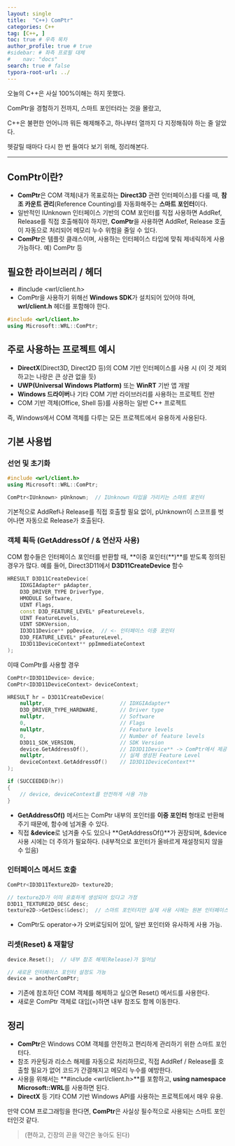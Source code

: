 ```yaml
---
layout: single
title:  "C++) ComPtr"
categories: C++
tag: [C++, ]
toc: true # 우측 목차
author_profile: true # true
#sidebar: # 좌측 프로필 대체
#    nav: "docs"
search: true # false
typora-root-url: ../
---
```


오늘의 C++은 사실 100%이해는 하지 못했다.

ComPtr을 경험하기 전까지, 스마트 포인터라는 것을 몰랐고,

C++은 불편한 언어니까 뭐든 해제해주고, 하나부터 열까지 다 지정해줘야 하는 줄 알았다.

헷갈릴 때마다 다시 한 번 들여다 보기 위해, 정리해본다.

---

## ComPtr이란?

- **ComPtr**은 COM 객체(내가 목표로하는 **Direct3D** 관련 인터페이스)를 다룰 때,
  **참조 카운트 관리**(Reference Counting)를 자동화해주는 **스마트 포인터**이다.
- 일반적인 IUnknown 인터페이스 기반의 COM 포인터를 직접 사용하면 AddRef, Release를 직접 호출해줘야 하지만, **ComPtr**을 사용하면 AddRef, Release 호출이 자동으로 처리되어 메모리 누수 위험을 줄일 수 있다.
- **ComPtr**은 템플릿 클래스이며, 사용하는 인터페이스 타입에 맞춰 제네릭하게 사용 가능하다.
  예) ComPtr<ID3D11Device> 등

## 필요한 라이브러리 / 헤더

- \#include <wrl/client.h>
- ComPtr을 사용하기 위해선 **Windows SDK**가 설치되어 있어야 하며,
  **wrl/client.h** 헤더를 포함해야 한다.

``` c++
#include <wrl/client.h>
using Microsoft::WRL::ComPtr;
```

## 주로 사용하는 프로젝트 예시

- **DirectX**(Direct3D, Direct2D 등)의 COM 기반 인터페이스를 사용 시
  (이 것 제외하고는 나랑은 큰 상관 없을 듯)
- **UWP(Universal Windows Platform)** 또는 **WinRT** 기반 앱 개발
- **Windows 드라이버**나 기타 COM 기반 라이브러리를 사용하는 프로젝트 전반
- COM 기반 객체(Office, Shell 등)를 사용하는 일반 C++ 프로젝트

즉, Windows에서 COM 객체를 다루는 모든 프로젝트에서 유용하게 사용된다.

## 기본 사용법

### 선언 및 초기화

```c++
#include <wrl/client.h>
using Microsoft::WRL::ComPtr;

ComPtr<IUnknown> pUnknown;  // IUnknown 타입을 가리키는 스마트 포인터
```

기본적으로 AddRef나 Release를 직접 호출할 필요 없이,
pUnknown이 스코프를 벗어나면 자동으로 Release가 호출된다.

### 객체 획득 (GetAddressOf / & 연산자 사용)

COM 함수들은 인터페이스 포인터를 반환할 때, **이중 포인터(\**)**를 받도록 정의된 경우가 많다.
예를 들어, Direct3D11에서 **D3D11CreateDevice** 함수

``` c++
HRESULT D3D11CreateDevice(
    IDXGIAdapter* pAdapter,
    D3D_DRIVER_TYPE DriverType,
    HMODULE Software,
    UINT Flags,
    const D3D_FEATURE_LEVEL* pFeatureLevels,
    UINT FeatureLevels,
    UINT SDKVersion,
    ID3D11Device** ppDevice,  // <- 인터페이스 이중 포인터
    D3D_FEATURE_LEVEL* pFeatureLevel,
    ID3D11DeviceContext** ppImmediateContext
);
```

이때 ComPtr<ID3D11Device>를 사용할 경우

``` c++
ComPtr<ID3D11Device> device;
ComPtr<ID3D11DeviceContext> deviceContext;

HRESULT hr = D3D11CreateDevice(
    nullptr,                        // IDXGIAdapter*
    D3D_DRIVER_TYPE_HARDWARE,       // Driver type
    nullptr,                        // Software
    0,                              // Flags
    nullptr,                        // Feature levels
    0,                              // Number of feature levels
    D3D11_SDK_VERSION,              // SDK Version
    device.GetAddressOf(),          // ID3D11Device** -> ComPtr에서 제공
    nullptr,                        // 실제 생성된 Feature Level
    deviceContext.GetAddressOf()    // ID3D11DeviceContext** 
);

if (SUCCEEDED(hr))
{
    // device, deviceContext를 안전하게 사용 가능
}
```

- **GetAddressOf()** 메서드는 ComPtr 내부의 포인터를 **이중 포인터** 형태로 반환해주기 때문에, 함수에 넘겨줄 수 있다.
- 직접 **&device**로 넘겨줄 수도 있으나 **GetAddressOf()**가 권장되며,
  &device 사용 시에는 더 주의가 필요하다.
  (내부적으로 포인터가 올바르게 재설정되지 않을 수 있음)

### 인터페이스 메서드 호출

``` c++
ComPtr<ID3D11Texture2D> texture2D;

// texture2D가 이미 유효하게 생성되어 있다고 가정
D3D11_TEXTURE2D_DESC desc;
texture2D->GetDesc(&desc);  // 스마트 포인터지만 실제 사용 시에는 원본 인터페이스처럼 '->' 사용
```

- ComPtr도 operator->가 오버로딩되어 있어, 일반 포인터와 유사하게 사용 가능.

### 리셋(Reset) & 재할당

``` c++
device.Reset();  // 내부 참조 해제(Release)가 일어남

// 새로운 인터페이스 포인터 설정도 가능
device = anotherComPtr;
```

- 기존에 참조하던 COM 객체를 해제하고 싶으면 Reset() 메서드를 사용한다.
- 새로운 ComPtr 객체로 대입(=)하면 내부 참조도 함께 이동한다.

## 정리

- **ComPtr**은 Windows COM 객체를 안전하고 편리하게 관리하기 위한 스마트 포인터다.
- 참조 카운팅과 리소스 해제를 자동으로 처리하므로,
  직접 AddRef / Release를 호출할 필요가 없어 코드가 간결해지고 메모리 누수를 예방한다.
- 사용을 위해서는 **#include <wrl/client.h>**를 포함하고, **using namespace Microsoft::WRL**를 사용하면 된다.
- **DirectX** 등 기타 COM 기반 Windows API를 사용하는 프로젝트에서 매우 유용.

만약 COM 프로그래밍을 한다면, **ComPtr**은 사실상 필수적으로 사용되는 스마트 포인터인것 같다.

> (편하고, 긴장의 끈을 약간은 놓아도 된다) 

